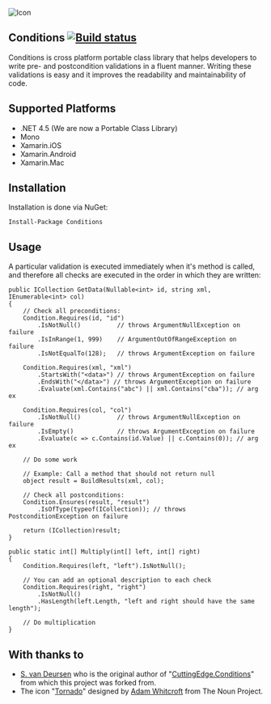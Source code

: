 ![Icon](https://i.imgur.com/XSacNPD.png?2)
## Conditions [![Build status](https://ci.appveyor.com/api/projects/status/09c4fnv2ov54vpwm?svg=true)](https://ci.appveyor.com/project/ghuntley/conditions)

Conditions is cross platform portable class library that helps developers to write pre- and postcondition validations in a fluent manner. Writing these validations is easy and it improves the readability and maintainability of code.

## Supported Platforms
* .NET 4.5 (We are now a Portable Class Library)
* Mono 
* Xamarin.iOS
* Xamarin.Android
* Xamarin.Mac

## Installation

Installation is done via NuGet:

    Install-Package Conditions

## Usage

A particular validation is executed immediately when it's method is called, and therefore all checks are executed in the order in which they are written:

    public ICollection GetData(Nullable<int> id, string xml, IEnumerable<int> col)
    {
        // Check all preconditions:
        Condition.Requires(id, "id")
            .IsNotNull()          // throws ArgumentNullException on failure
            .IsInRange(1, 999)    // ArgumentOutOfRangeException on failure
            .IsNotEqualTo(128);   // throws ArgumentException on failure

        Condition.Requires(xml, "xml")
            .StartsWith("<data>") // throws ArgumentException on failure
            .EndsWith("</data>") // throws ArgumentException on failure
            .Evaluate(xml.Contains("abc") || xml.Contains("cba")); // arg ex

        Condition.Requires(col, "col")
            .IsNotNull()          // throws ArgumentNullException on failure
            .IsEmpty()            // throws ArgumentException on failure
            .Evaluate(c => c.Contains(id.Value) || c.Contains(0)); // arg ex

        // Do some work

        // Example: Call a method that should not return null
        object result = BuildResults(xml, col);

        // Check all postconditions:
        Condition.Ensures(result, "result")
            .IsOfType(typeof(ICollection)); // throws PostconditionException on failure

        return (ICollection)result;
    }
        
    public static int[] Multiply(int[] left, int[] right)
    {
        Condition.Requires(left, "left").IsNotNull();
        
        // You can add an optional description to each check
        Condition.Requires(right, "right")
            .IsNotNull()
            .HasLength(left.Length, "left and right should have the same length");
        
        // Do multiplication
    }
## With thanks to
* <a href="http://www.cuttingedge.it/">S. van Deursen</a> who is the original author of "<a href="https://conditions.codeplex.com/">CuttingEdge.Conditions</a>" from which this project was forked from.
* The icon "<a href="http://thenounproject.com/term/tornado/2706/" target="_blank">Tornado</a>" designed by <a href="http://thenounproject.com/adamwhitcroft/" target="_blank">Adam Whitcroft</a> from The Noun Project.
